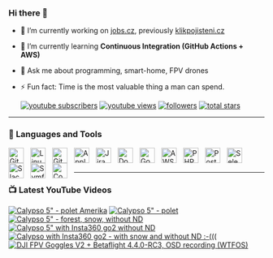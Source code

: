 ### Hi there 👋

- 🔭 I’m currently working on [jobs.cz](https://www.jobs.cz/), previously [klikpojisteni.cz](https://www.klikpojisteni.cz)
- 🌱 I’m currently learning **Continuous Integration (GitHub Actions + AWS)**
- 💬 Ask me about programming, smart-home, FPV drones
- ⚡ Fun fact: Time is the most valuable thing a man can spend.

   <p align="left">
   <a target="_blank" href="https://youtube.com/channel/UCgP6chBwftB9rAi52kZzCrg?sub_confirmation=1">
         <img alt="youtube subscribers" title="Subscribe to my YouTube channel" src="https://custom-icon-badges.demolab.com/youtube/channel/subscribers/UCgP6chBwftB9rAi52kZzCrg?color=%23E05D44&label=SUBSCRIBE&logo=video&logoColor=white&style=for-the-badge&labelColor=CE4630"/></a> 
      <a target="_blank" href="https://www.youtube.com/c/kdosiodjinud">
         <img alt="youtube views" title="YouTube views" src="https://custom-icon-badges.demolab.com/youtube/channel/views/UCgP6chBwftB9rAi52kZzCrg?color=%23E1AD0E&logo=eye&logoColor=white&style=for-the-badge&labelColor=C79600"/></a> 
      <a href="https://github.com/kdosiodjinud?tab=followers">
         <img alt="followers" title="Follow me on Github" src="https://custom-icon-badges.demolab.com/github/followers/kdosiodjinud?color=236ad3&labelColor=1155ba&style=for-the-badge&logo=person-add&label=Follow&logoColor=white"/></a>
      <a href="https://github.com/kdosiodjinud?tab=repositories&sort=stargazers">
         <img alt="total stars" title="Total stars on GitHub" src="https://custom-icon-badges.demolab.com/github/stars/kdosiodjinud?color=55960c&style=for-the-badge&labelColor=488207&logo=star"/></a>
   </p>

---

### 🧰 Languages and Tools

<img align="left" alt="Git" width="30px" style="padding-right:10px;" src="https://cdn.jsdelivr.net/gh/devicons/devicon/icons/git/git-original.svg" />
<img align="left" alt="Linux" width="30px" style="padding-right:10px;" src="https://cdn.jsdelivr.net/gh/devicons/devicon/icons/linux/linux-original.svg" />
<img align="left" alt="GitHub" width="30px" style="padding-right:10px;" src="https://cdn.jsdelivr.net/gh/devicons/devicon/icons/github/github-original.svg" />
<img align="left" alt="Apple" width="30px" style="padding-right:10px;" src="https://cdn.jsdelivr.net/gh/devicons/devicon/icons/apple/apple-original.svg" />
<img align="left" alt="Jira" width="30px" style="padding-right:10px;" src="https://cdn.jsdelivr.net/gh/devicons/devicon/icons/jira/jira-original.svg" />
<img align="left" alt="Docker" width="30px" style="padding-right:10px;" src="https://cdn.jsdelivr.net/gh/devicons/devicon/icons/docker/docker-original.svg" />
<img align="left" alt="GoogleCloud" width="30px" style="padding-right:10px;" src="https://cdn.jsdelivr.net/gh/devicons/devicon/icons/googlecloud/googlecloud-original.svg" />
<img align="left" alt="AWS" width="30px" style="padding-right:10px;" src="https://cdn.jsdelivr.net/gh/devicons/devicon/icons/amazonwebservices/amazonwebservices-original.svg" />
<img align="left" alt="PHP Storm" width="30px" style="padding-right:10px;" src="https://cdn.jsdelivr.net/gh/devicons/devicon/icons/phpstorm/phpstorm-original.svg" />
<img align="left" alt="Postgres" width="30px" style="padding-right:10px;" src="https://cdn.jsdelivr.net/gh/devicons/devicon/icons/postgresql/postgresql-original.svg" />
<img align="left" alt="Selenium" width="30px" style="padding-right:10px;" src="https://cdn.jsdelivr.net/gh/devicons/devicon/icons/selenium/selenium-original.svg" />
<img align="left" alt="Slack" width="30px" style="padding-right:10px;" src="https://cdn.jsdelivr.net/gh/devicons/devicon/icons/slack/slack-original.svg" />
<img align="left" alt="Symfony" width="30px" style="padding-right:10px;" src="https://cdn.jsdelivr.net/gh/devicons/devicon/icons/symfony/symfony-original.svg" />
<img align="left" alt="Composer" width="30px" style="padding-right:10px;" src="https://cdn.jsdelivr.net/gh/devicons/devicon/icons/composer/composer-original.svg" />
<br /><br />


---

### 📺 Latest YouTube Videos

<!-- BEGIN YOUTUBE-CARDS -->
[![Calypso 5" - polet Amerika](https://ytcards.demolab.com/?id=WVI5nmDW1dI&title=Calypso+5%22+-+polet+Amerika&lang=en&timestamp=1690139574&background_color=%230d1117&title_color=%23ffffff&stats_color=%23dedede&width=250&border_radius=5&duration=153 "Calypso 5\" - polet Amerika")](https://www.youtube.com/watch?v=WVI5nmDW1dI)
[![Calypso 5" - polet](https://ytcards.demolab.com/?id=77OJ7Xb0dmo&title=Calypso+5%22+-+polet&lang=en&timestamp=1679215780&background_color=%230d1117&title_color=%23ffffff&stats_color=%23dedede&width=250&border_radius=5&duration=307 "Calypso 5\" - polet")](https://www.youtube.com/watch?v=77OJ7Xb0dmo)
[![Calypso 5" - forest, snow, without ND](https://ytcards.demolab.com/?id=qLQ6VkPonU4&title=Calypso+5%22+-+forest%2C+snow%2C+without+ND&lang=en&timestamp=1676128745&background_color=%230d1117&title_color=%23ffffff&stats_color=%23dedede&width=250&border_radius=5&duration=370 "Calypso 5\" - forest, snow, without ND")](https://www.youtube.com/watch?v=qLQ6VkPonU4)
[![Calypso 5" with Insta360 go2 without ND](https://ytcards.demolab.com/?id=GjU2PTGR-cU&title=Calypso+5%22+with+Insta360+go2+without+ND&lang=en&timestamp=1676128742&background_color=%230d1117&title_color=%23ffffff&stats_color=%23dedede&width=250&border_radius=5&duration=117 "Calypso 5\" with Insta360 go2 without ND")](https://www.youtube.com/watch?v=GjU2PTGR-cU)
[![Calypso with Insta360 go2 - with snow and without ND :-(((](https://ytcards.demolab.com/?id=syvHjSvh6JY&title=Calypso+with+Insta360+go2+-+with+snow+and+without+ND+%3A-%28%28%28&lang=en&timestamp=1676128738&background_color=%230d1117&title_color=%23ffffff&stats_color=%23dedede&width=250&border_radius=5&duration=256 "Calypso with Insta360 go2 - with snow and without ND :-(((")](https://www.youtube.com/watch?v=syvHjSvh6JY)
[![DJI FPV Goggles V2 + Betaflight 4.4.0-RC3, OSD recording (WTFOS)](https://ytcards.demolab.com/?id=HTzxpMrCCF0&title=DJI+FPV+Goggles+V2+%2B+Betaflight+4.4.0-RC3%2C+OSD+recording+%28WTFOS%29&lang=en&timestamp=1673111034&background_color=%230d1117&title_color=%23ffffff&stats_color=%23dedede&width=250&border_radius=5&duration=177 "DJI FPV Goggles V2 + Betaflight 4.4.0-RC3, OSD recording (WTFOS)")](https://www.youtube.com/watch?v=HTzxpMrCCF0)
<!-- END YOUTUBE-CARDS -->
